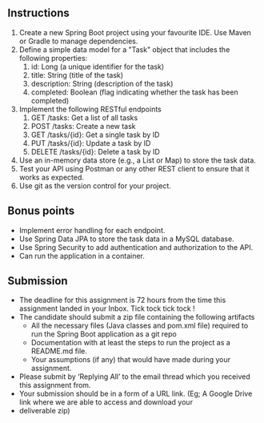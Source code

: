 
## Instructions
1. Create a new Spring Boot project using your favourite IDE. Use Maven or Gradle to manage dependencies.
2. Define a simple data model for a "Task" object that includes the following properties:
    1. id: Long (a unique identifier for the task)
    2. title: String (title of the task)
    3. description: String (description of the task)
    4. completed: Boolean (flag indicating whether the task has been completed)
3. Implement the following RESTful endpoints
    1. GET /tasks: Get a list of all tasks
    2. POST /tasks: Create a new task
    3. GET /tasks/{id}: Get a single task by ID
    4. PUT /tasks/{id}: Update a task by ID
    5. DELETE /tasks/{id}: Delete a task by ID
4. Use an in-memory data store (e.g., a List or Map) to store the task data.
5. Test your API using Postman or any other REST client to ensure that it works as expected.
6. Use git as the version control for your project.

## Bonus points
* Implement error handling for each endpoint.
* Use Spring Data JPA to store the task data in a MySQL database.
* Use Spring Security to add authentication and authorization to the API.
* Can run the application in a container.

## Submission
* The deadline for this assignment is 72 hours from the time this assignment landed in your Inbox. Tick tock tick tock !
* The candidate should submit a zip file containing the following artifacts
    * All the necessary files (Java classes and pom.xml file) required to run the Spring Boot application as a git repo
    * Documentation with at least the steps to run the project as a README.md file.
    * Your assumptions (if any) that would have made during your assignment.
* Please submit by ‘Replying All’ to the email thread which you received this assignment from.
* Your submission should be in a form of a URL link. (Eg; A Google Drive link where we are able to access and download your
* deliverable zip)